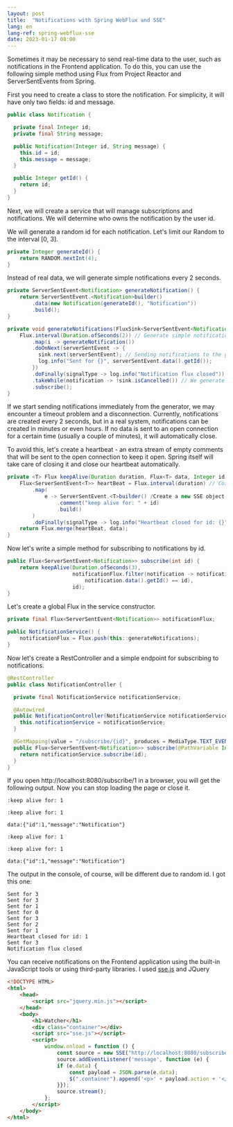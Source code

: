 ```yaml
---
layout: post
title:  "Notifications with Spring WebFlux and SSE"
lang: en
lang-ref: spring-webflux-sse
date: 2023-01-17 08:00
---
```


Sometimes it may be necessary to send real-time data to the user, such as notifications in the Frontend application. To do this, you can use the following simple method using Flux from Project Reactor and ServerSentEvents from Spring.
<!--more-->

First you need to create a class to store the notification. For simplicity, it will have only two fields: id and message.

```java
public class Notification {

  private final Integer id;
  private final String message;

  public Notification(Integer id, String message) {
    this.id = id;
    this.message = message;
  }

  public Integer getId() {
    return id;
  }
}
```

Next, we will create a service that will manage subscriptions and notifications. We will determine who owns the notification by the user id. 

We will generate a random id for each notification. Let's limit our Random to the interval [0, 3].
```java
private Integer generateId() {
	return RANDOM.nextInt(4);
}
```

Instead of real data, we will generate simple notifications every 2 seconds.

```java
private ServerSentEvent<Notification> generateNotification() {
    return ServerSentEvent.<Notification>builder()
        .data(new Notification(generateId(), "Notification"))
        .build();
}

private void generateNotifications(FluxSink<ServerSentEvent<Notification>> sink) {
    Flux.interval(Duration.ofSeconds(2)) // Generate simple notifications every 2 seconds.
        .map(i -> generateNotification())
        .doOnNext(serverSentEvent -> {
          sink.next(serverSentEvent); // Sending notifications to the global Flux via its FluxSink
          log.info("Sent for {}", serverSentEvent.data().getId());
        })
        .doFinally(signalType -> log.info("Notification flux closed")) // Logging the closure of our generator
        .takeWhile(notification -> !sink.isCancelled()) // We generate messages until the global Flux is closed
        .subscribe();
}
```

If we start sending notifications immediately from the generator, we may encounter a timeout problem and a disconnection. Currently, notifications are created every 2 seconds, but in a real system, notifications can be created in minutes or even hours. If no data is sent to an open connection for a certain time (usually a couple of minutes), it will automatically close. 

To avoid this, let's create a heartbeat - an extra stream of empty comments that will be sent to the open connection to keep it open. Spring itself will take care of closing it and close our heartbeat automatically.

```java
private <T> Flux keepAlive(Duration duration, Flux<T> data, Integer id) {
    Flux<ServerSentEvent<T>> heartBeat = Flux.interval(duration) // Создаем Flux с определенным интервалом
        .map(
            e -> ServerSentEvent.<T>builder() /Create a new SSE object with a comment and an empty body
                .comment("keep alive for: " + id)
                .build()
        )
        .doFinally(signalType -> log.info("Heartbeat closed for id: {}", id));
    return Flux.merge(heartBeat, data);
}
```

Now let's write a simple method for subscribing to notifications by id.
```java
public Flux<ServerSentEvent<Notification>> subscribe(int id) {
    return keepAlive(Duration.ofSeconds(3),
                     notificationFlux.filter(notification -> notification.data() == null || 
                         notification.data().getId() == id),
                     id);
}
```

Let's create a global Flux in the service constructor.
```java
private final Flux<ServerSentEvent<Notification>> notificationFlux;

public NotificationService() {
    notificationFlux = Flux.push(this::generateNotifications);
}
```

Now let's create a RestController and a simple endpoint for subscribing to notifications.
```java
@RestController
public class NotificationController {

  private final NotificationService notificationService;

  @Autowired
  public NotificationController(NotificationService notificationService) {
    this.notificationService = notificationService;
  }

  @GetMapping(value = "/subscribe/{id}", produces = MediaType.TEXT_EVENT_STREAM_VALUE)
  public Flux<ServerSentEvent<Notification>> subscribe(@PathVariable Integer id) {
    return notificationService.subscribe(id);
  }
}
```

If you open http://localhost:8080/subscribe/1 in a browser, you will get the following output. Now you can stop loading the page or close it.
```
:keep alive for: 1

:keep alive for: 1

data:{"id":1,"message":"Notification"}

:keep alive for: 1

:keep alive for: 1

data:{"id":1,"message":"Notification"}
```

The output in the console, of course, will be different due to random id. I got this one:
```
Sent for 3
Sent for 3
Sent for 1
Sent for 0
Sent for 3
Sent for 2
Sent for 1
Heartbeat closed for id: 1
Sent for 3
Notification flux closed
```

You can receive notifications on the Frontend application using the built-in JavaScript tools or using third-party libraries. I used [sse.js](https://github.com/mpetazzoni/sse.js) and JQuery

```html
<!DOCTYPE HTML>
<html>
    <head>
        <script src="jquery.min.js"></script>
    </head>
    <body>
        <h1>Watcher</h1>
        <div class="container"></div>
        <script src="sse.js"></script>
        <script>
            window.onload = function () {
                const source = new SSE("http://localhost:8080/subscribe/1");
                source.addEventListener('message', function (e) {
                if (e.data) {
                    const payload = JSON.parse(e.data);
                    $(".container").append('<p>' + payload.action + '</p>')
                }});
                source.stream();
            };
        </script>
    </body>
</html>
```
